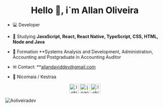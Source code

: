 <h1 align="center">Hello 👋, i`m Allan Oliveira</h1>


- 💻 Developer

- 🌱 Studying **JavaScript, React, React Native, TypeScript, CSS, HTML, Node and Java**

- 💬 Formation **Systems Analysis and Development, Administration, Accounting and Postgraduate in Accounting Auditor 

- ✉ Contact: **allandaviddev@gmail.com

- 🚀 Nicomaia / Kestraa 


<p align="center">
<a href="https://twitter.com/lokizinrj" target="blank"><img align="center" src="https://cdn.jsdelivr.net/npm/simple-icons@3.0.1/icons/twitter.svg" alt="lokizinrj" height="30" width="30" /></a>
<a href="https://www.linkedin.com/in/allan-oliveira-928385131" target="blank"><img align="center" src="https://cdn.jsdelivr.net/npm/simple-icons@3.0.1/icons/linkedin.svg" alt="joaoinacioneto" height="30" width="30" /></a>
<a href="https://instagram.com/lokizinrj" target="blank"><img align="center" src="https://cdn.jsdelivr.net/npm/simple-icons@3.0.1/icons/instagram.svg" alt="lokizinrj" height="30" width="30" /></a>
</p>

<p align="left"> <img src="https://komarev.com/ghpvc/?username=aoliveiradev" alt="Aoliveiradev" /> </p>
